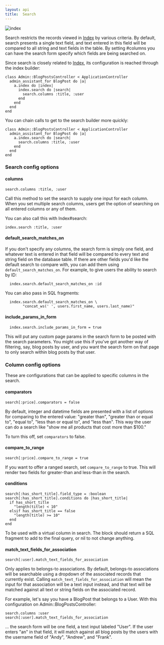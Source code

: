 ```yaml
---
layout: api
title:  Search
---
```


![index](../img/blog_posts-search.png)

Search restricts the records viewed in [Index] by various criteria. By default, search presents a single text field, and text entered in this field will be compared to all string and text fields in the table. By setting #columns you can have the search form specify which fields are being searched on.

Since search is closely related to [Index], its configuration is reached through the index builder:

    class Admin::BlogPostsController < ApplicationController
      admin_assistant_for BlogPost do |a|
        a.index do |index|
          index.search do |search|
            search.columns :title, :user
          end
        end
      end
    end

You can chain calls to get to the search builder more quickly:

    class Admin::BlogPostsController < ApplicationController
      admin_assistant_for BlogPost do |a|
        a.index.search do |search|
          search.columns :title, :user
        end
      end
    end

### Search config options

#### columns
<a name="builder_columns"></a>

    search.columns :title, :user

Call this method to set the search to supply one input for each column. When you set multiple search columns, users get the option of searching on all entered columns or any of them.

You can also call this with Index#search:

    index.search :title, :user
    
#### default\_search\_matches\_on

If you don't specify any columns, the search form is simply one field, and whatever text is entered in that field will be compared to every text and string field on the database table. If there are other fields you'd like the default search to compare with, you can add them using `default_search_matches_on`. For example, to give users the ability to search by ID:

      index.search.default_search_matches_on :id

You can also pass in SQL fragments:

      index.search.default_search_matches_on \
            "concat_ws(' ', users.first_name, users.last_name)"

#### include\_params\_in\_form
            
      index.search.include_params_in_form = true
      
This will put any custom page params in the search form to be posted with the search parameters. You might use this if you've got another way of filtering, say, blog posts by user, and you want the search form on that page to only search within blog posts by that user.

      
### Column config options

These are configurations that can be applied to specific columns in the search.

#### comparators

    search[:price].comparators = false
    
By default, integer and datetime fields are presented with a list of options for comparing to the entered value: "greater than", "greater than or equal to", "equal to", "less than or equal to", and "less than". This way the user can do a search like "show me all products that cost more than $100."

To turn this off, set `comparators` to false.

#### compare\_to\_range

    search[:price].compare_to_range = true
    
If you want to offer a ranged search, set `compare_to_range` to true. This will render two fields for greater-than and less-than in the search.
    
#### conditions

    search[:has_short_title].field_type = :boolean
    search[:has_short_title].conditions do |has_short_title|
      if has_short_title
        "length(title) < 10"
      elsif has_short_title == false
        "length(title) >= 10"
      end
    end
    
To be used with a virtual column in search. The block should return a SQL fragment to add to the final query, or nil to not change anything.

#### match\_text\_fields\_for\_association

    search[:user].match_text_fields_for_association

Only applies to belongs-to associations. By default, belongs-to associations will be searchable using a dropdown of the associated records that currently exist. Calling `match_text_fields_for_association` will mean the input for that association will be a text input instead, and that text will be matched against all text or string fields on the associated record.

For example, let's say you have a BlogPost that belongs to a User. With this configuration on Admin::BlogPostsController:

    search.columns :user
    search[:user].match_text_fields_for_association

... the search form will be one field, a text input labeled "User". If the user enters "an" in that field, it will match against all blog posts by the users with the username field of "Andy", "Andrew", and "Frank".


[Index]: ./idx.html
